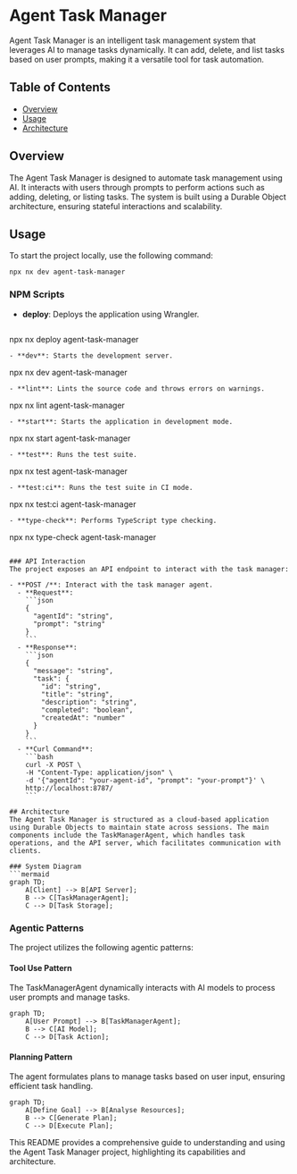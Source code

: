# Agent Task Manager

Agent Task Manager is an intelligent task management system that leverages AI to manage tasks dynamically. It can add, delete, and list tasks based on user prompts, making it a versatile tool for task automation.

## Table of Contents
- [Overview](#overview)
- [Usage](#usage)
- [Architecture](#architecture)

## Overview
The Agent Task Manager is designed to automate task management using AI. It interacts with users through prompts to perform actions such as adding, deleting, or listing tasks. The system is built using a Durable Object architecture, ensuring stateful interactions and scalability.

## Usage
To start the project locally, use the following command:
```
npx nx dev agent-task-manager
```

### NPM Scripts
- **deploy**: Deploys the application using Wrangler.
  ```
npx nx deploy agent-task-manager
```
- **dev**: Starts the development server.
  ```
npx nx dev agent-task-manager
```
- **lint**: Lints the source code and throws errors on warnings.
  ```
npx nx lint agent-task-manager
```
- **start**: Starts the application in development mode.
  ```
npx nx start agent-task-manager
```
- **test**: Runs the test suite.
  ```
npx nx test agent-task-manager
```
- **test:ci**: Runs the test suite in CI mode.
  ```
npx nx test:ci agent-task-manager
```
- **type-check**: Performs TypeScript type checking.
  ```
npx nx type-check agent-task-manager
```

### API Interaction
The project exposes an API endpoint to interact with the task manager:

- **POST /**: Interact with the task manager agent.
  - **Request**:
    ```json
    {
      "agentId": "string",
      "prompt": "string"
    }
    ```
  - **Response**:
    ```json
    {
      "message": "string",
      "task": {
        "id": "string",
        "title": "string",
        "description": "string",
        "completed": "boolean",
        "createdAt": "number"
      }
    }
    ```
  - **Curl Command**:
    ```bash
    curl -X POST \
    -H "Content-Type: application/json" \
    -d '{"agentId": "your-agent-id", "prompt": "your-prompt"}' \
    http://localhost:8787/
    ```

## Architecture
The Agent Task Manager is structured as a cloud-based application using Durable Objects to maintain state across sessions. The main components include the TaskManagerAgent, which handles task operations, and the API server, which facilitates communication with clients.

### System Diagram
```mermaid
graph TD;
    A[Client] --> B[API Server];
    B --> C[TaskManagerAgent];
    C --> D[Task Storage];
```

### Agentic Patterns
The project utilizes the following agentic patterns:

#### Tool Use Pattern
The TaskManagerAgent dynamically interacts with AI models to process user prompts and manage tasks.

```mermaid
graph TD;
    A[User Prompt] --> B[TaskManagerAgent];
    B --> C[AI Model];
    C --> D[Task Action];
```

#### Planning Pattern
The agent formulates plans to manage tasks based on user input, ensuring efficient task handling.

```mermaid
graph TD;
    A[Define Goal] --> B[Analyse Resources];
    B --> C[Generate Plan];
    C --> D[Execute Plan];
```

This README provides a comprehensive guide to understanding and using the Agent Task Manager project, highlighting its capabilities and architecture.

<!-- Last updated: 038947bb9b4fd6d8d05f28479e966cd36b43658e -->